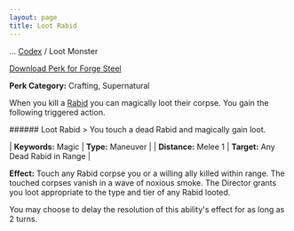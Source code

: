 ```yaml
---
layout: page
title: Loot Rabid
---
```

<span class="breadcrumbs" markdown="1">... [Codex](/codex) / Loot Monster</span>

<div class="download-container"><a class="download-file" href="/assets/forge-steel/Loot Rabid.drawsteel-perk"><span class="download-icon"><i class="fa fa-download"></i></span><span class="download-text">Download Perk for Forge Steel</span></a></div>

**Perk Category:** Crafting, Supernatural

When you kill a [Rabid](/codex/the-rabid) you can magically loot their corpse. You gain the following triggered action.

<div data-augmented-ui="tl-2-clip-x tr-2-clip-x br-2-clip-x bl-2-clip-x border" class="styleme ds-ability" markdown="1">
###### Loot Rabid
> You touch a dead Rabid and magically gain loot.

| **Keywords:** Magic | **Type:** Maneuver |
| **Distance:** Melee 1 | **Target:** Any Dead Rabid in Range |
  
**Effect:** Touch any Rabid corpse you or a willing ally killed within range. The touched corpses vanish in a wave of noxious smoke. The Director grants you loot appropriate to the type and tier of any Rabid looted.

You may choose to delay the resolution of this ability's effect for as long as 2 turns.
</div>
